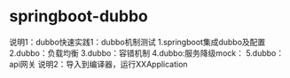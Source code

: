# springboot-dubbo
说明1：dubbo快速实践1：dubbo机制测试
1.springboot集成dubbo及配置
2.dubbo：负载均衡
3.dubbo：容错机制
4.dubbo:服务降级mock：
5.dubbo：api网关
说明2：导入到编译器，运行XXApplication
